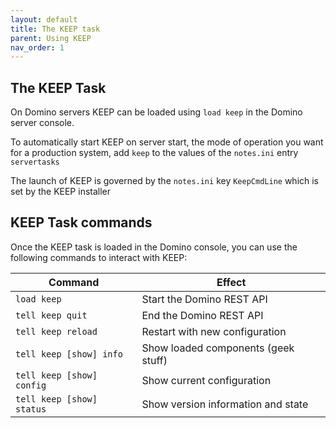 ```yaml
---
layout: default
title: The KEEP task
parent: Using KEEP
nav_order: 1
---
```


## The KEEP Task

On Domino servers KEEP can be loaded using `load keep` in the Domino server console.

To automatically start KEEP on server start, the mode of operation you want for a production system, add `keep` to the values of the `notes.ini` entry `servertasks`

The launch of KEEP is governed by the `notes.ini` key `KeepCmdLine` which is set by the KEEP installer

## KEEP Task commands

Once the KEEP task is loaded in the Domino console, you can use the following commands to interact with KEEP:

| Command                   | Effect                              |
| ------------------------- | ----------------------------------- |
| `load keep`               | Start the Domino REST API           |
| `tell keep quit`          | End the Domino REST API             |
| `tell keep reload`        | Restart with new configuration      |
| `tell keep [show] info`   | Show loaded components (geek stuff) |
| `tell keep [show] config` | Show current configuration          |
| `tell keep [show] status` | Show version information and state  |
